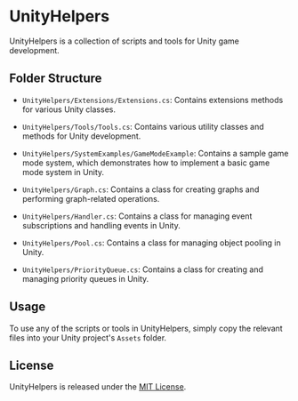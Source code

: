# UnityHelpers

UnityHelpers is a collection of scripts and tools for Unity game development.

## Folder Structure

- `UnityHelpers/Extensions/Extensions.cs`: Contains extensions methods for various Unity classes.

- `UnityHelpers/Tools/Tools.cs`: Contains various utility classes and methods for Unity development.

- `UnityHelpers/SystemExamples/GameModeExample`: Contains a sample game mode system, which demonstrates how to implement a basic game mode system in Unity.

- `UnityHelpers/Graph.cs`: Contains a class for creating graphs and performing graph-related operations.

- `UnityHelpers/Handler.cs`: Contains a class for managing event subscriptions and handling events in Unity.

- `UnityHelpers/Pool.cs`: Contains a class for managing object pooling in Unity.

- `UnityHelpers/PriorityQueue.cs`: Contains a class for creating and managing priority queues in Unity.

## Usage

To use any of the scripts or tools in UnityHelpers, simply copy the relevant files into your Unity project's `Assets` folder.

## License

UnityHelpers is released under the [MIT License](LICENSE).
